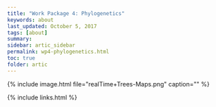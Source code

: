 ```yaml
---
title: "Work Package 4: Phylogenetics"
keywords: about
last_updated: October 5, 2017
tags: [about]
summary:
sidebar: artic_sidebar
permalink: wp4-phylogenetics.html
toc: true
folder: artic
---
```


{% include image.html file="realTime+Trees-Maps.png" caption="" %}

{% include links.html %}

